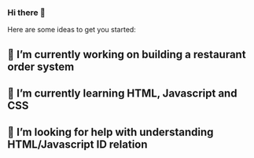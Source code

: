 ### Hi there 👋

<!--
**Shinioh/Shinioh** is a ✨ _special_ ✨ repository because its `README.md` (this file) appears on your GitHub profile.
-->
Here are some ideas to get you started:
## 🔭 I’m currently working on building a restaurant order system
## 🌱 I’m currently learning HTML, Javascript and CSS
## 🤔 I’m looking for help with understanding HTML/Javascript ID relation
<!--
- 💬 Ask me about ...
- 📫 How to reach me: ...
- 😄 Pronouns: ...
- ⚡ Fun fact: ...
-->

